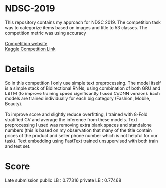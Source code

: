 # NDSC-2019
This repository contains my approach for NDSC 2019. The competition task was to categorize items based on images and title to 53 classes. The competition metric was using accuracy <br> <br>
[Competition website](https://careers.shopee.sg/ndsc/)<br>
[Kaggle Competition Link](https://www.kaggle.com/c/ndsc-beginner/overview)

# Details
So in this competition I only use simple text preprocessing. The model itself is a simple stack of Bidirectional RNNs, using combination of both GRU and LSTM (to improve training speed significantly I used CuDNN version). Each models are trained individually for each big category (Fashion, Mobile, Beauty).<br><br>
To improve score and slightly reduce overfitting, I trained with 8-Fold stratified CV and average the inference from these models. Text preprocessing I used was removing extra blank spaces and standalone numbers (this is based on my observation that many of the title contain prices of the product and seller phone number which is not helpful for our task). 
Text embedding using FastText trained unsupervised with both train and test set.

# Score
Late submission 
public LB : 0.77316
private LB : 0.77468
